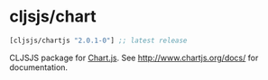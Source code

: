 # cljsjs/chart

[](dependency)
```clojure
[cljsjs/chartjs "2.0.1-0"] ;; latest release
```
[](/dependency)

CLJSJS package for [Chart.js](http://www.chartjs.org/). See http://www.chartjs.org/docs/ for documentation.
